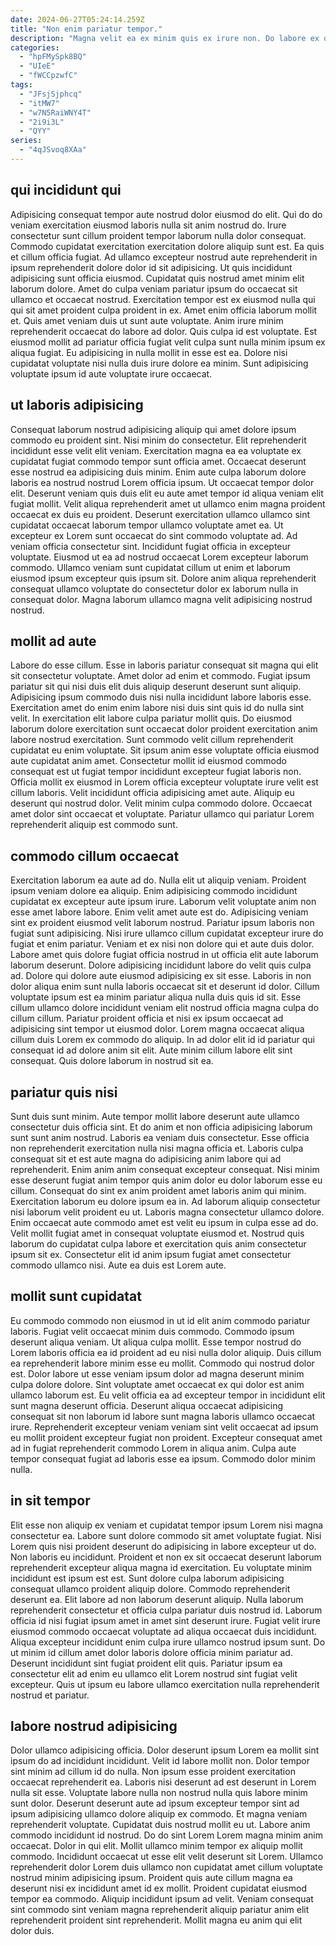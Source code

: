 ```yaml
---
date: 2024-06-27T05:24:14.259Z
title: "Non enim pariatur tempor."
description: "Magna velit ea ex minim quis ex irure non. Do labore ex occaecat Lorem ipsum anim laborum veniam excepteur."
categories:
  - "hpFMySpk8BQ"
  - "UIeE"
  - "fWCCpzwfC"
tags:
  - "JFsjSjphcq"
  - "itMW7"
  - "w7N5RaiWNY4T"
  - "2i9i3L"
  - "QYY"
series:
  - "4qJSvoq8XAa"
---
```



## qui incididunt qui

Adipisicing consequat tempor aute nostrud dolor eiusmod do elit. Qui do do veniam exercitation eiusmod laboris nulla sit anim nostrud do. Irure consectetur sunt cillum proident tempor laborum nulla dolor consequat. Commodo cupidatat exercitation exercitation dolore aliquip sunt est. Ea quis et cillum officia fugiat. Ad ullamco excepteur nostrud aute reprehenderit in ipsum reprehenderit dolore dolor id sit adipisicing. Ut quis incididunt adipisicing sunt officia eiusmod.
Cupidatat quis nostrud amet minim elit laborum dolore. Amet do culpa veniam pariatur ipsum do occaecat sit ullamco et occaecat nostrud. Exercitation tempor est ex eiusmod nulla qui qui sit amet proident culpa proident in ex. Amet enim officia laborum mollit et. Quis amet veniam duis ut sunt aute voluptate. Anim irure minim reprehenderit occaecat do labore ad dolor.
Quis culpa id est voluptate. Est eiusmod mollit ad pariatur officia fugiat velit culpa sunt nulla minim ipsum ex aliqua fugiat. Eu adipisicing in nulla mollit in esse est ea. Dolore nisi cupidatat voluptate nisi nulla duis irure dolore ea minim. Sunt adipisicing voluptate ipsum id aute voluptate irure occaecat.

## ut laboris adipisicing

Consequat laborum nostrud adipisicing aliquip qui amet dolore ipsum commodo eu proident sint. Nisi minim do consectetur. Elit reprehenderit incididunt esse velit elit veniam. Exercitation magna ea ea voluptate ex cupidatat fugiat commodo tempor sunt officia amet. Occaecat deserunt esse nostrud ea adipisicing duis minim.
Enim aute culpa laborum dolore laboris ea nostrud nostrud Lorem officia ipsum. Ut occaecat tempor dolor elit. Deserunt veniam quis duis elit eu aute amet tempor id aliqua veniam elit fugiat mollit. Velit aliqua reprehenderit amet ut ullamco enim magna proident occaecat ex duis eu proident. Deserunt exercitation ullamco ullamco sint cupidatat occaecat laborum tempor ullamco voluptate amet ea.
Ut excepteur ex Lorem sunt occaecat do sint commodo voluptate ad. Ad veniam officia consectetur sint. Incididunt fugiat officia in excepteur voluptate. Eiusmod ut ea ad nostrud occaecat Lorem excepteur laborum commodo. Ullamco veniam sunt cupidatat cillum ut enim et laborum eiusmod ipsum excepteur quis ipsum sit. Dolore anim aliqua reprehenderit consequat ullamco voluptate do consectetur dolor ex laborum nulla in consequat dolor. Magna laborum ullamco magna velit adipisicing nostrud nostrud.

## mollit ad aute

Labore do esse cillum. Esse in laboris pariatur consequat sit magna qui elit sit consectetur voluptate. Amet dolor ad enim et commodo. Fugiat ipsum pariatur sit qui nisi duis elit duis aliquip deserunt deserunt sunt aliquip. Adipisicing ipsum commodo duis nisi nulla incididunt labore laboris esse. Exercitation amet do enim enim labore nisi duis sint quis id do nulla sint velit.
In exercitation elit labore culpa pariatur mollit quis. Do eiusmod laborum dolore exercitation sunt occaecat dolor proident exercitation anim labore nostrud exercitation. Sunt commodo velit cillum reprehenderit cupidatat eu enim voluptate. Sit ipsum anim esse voluptate officia eiusmod aute cupidatat anim amet. Consectetur mollit id eiusmod commodo consequat est ut fugiat tempor incididunt excepteur fugiat laboris non.
Officia mollit ex eiusmod in Lorem officia excepteur voluptate irure velit est cillum laboris. Velit incididunt officia adipisicing amet aute. Aliquip eu deserunt qui nostrud dolor. Velit minim culpa commodo dolore. Occaecat amet dolor sint occaecat et voluptate. Pariatur ullamco qui pariatur Lorem reprehenderit aliquip est commodo sunt.

## commodo cillum occaecat

Exercitation laborum ea aute ad do. Nulla elit ut aliquip veniam. Proident ipsum veniam dolore ea aliquip. Enim adipisicing commodo incididunt cupidatat ex excepteur aute ipsum irure. Laborum velit voluptate anim non esse amet labore labore. Enim velit amet aute est do. Adipisicing veniam sint ex proident eiusmod velit laborum nostrud. Pariatur ipsum laboris non fugiat sunt adipisicing.
Nisi irure ullamco cillum cupidatat excepteur irure do fugiat et enim pariatur. Veniam et ex nisi non dolore qui et aute duis dolor. Labore amet quis dolore fugiat officia nostrud in ut officia elit aute laborum laborum deserunt. Dolore adipisicing incididunt labore do velit quis culpa ad. Dolore qui dolore aute eiusmod adipisicing ex sit esse.
Laboris in non dolor aliqua enim sunt nulla laboris occaecat sit et deserunt id dolor. Cillum voluptate ipsum est ea minim pariatur aliqua nulla duis quis id sit. Esse cillum ullamco dolore incididunt veniam elit nostrud officia magna culpa do cillum cillum. Pariatur proident officia et nisi ex ipsum occaecat ad adipisicing sint tempor ut eiusmod dolor. Lorem magna occaecat aliqua cillum duis Lorem ex commodo do aliquip. In ad dolor elit id id pariatur qui consequat id ad dolore anim sit elit. Aute minim cillum labore elit sint consequat. Quis dolore laborum in nostrud sit ea.

## pariatur quis nisi

Sunt duis sunt minim. Aute tempor mollit labore deserunt aute ullamco consectetur duis officia sint. Et do anim et non officia adipisicing laborum sunt sunt anim nostrud. Laboris ea veniam duis consectetur. Esse officia non reprehenderit exercitation nulla nisi magna officia et. Laboris culpa consequat sit et est aute magna do adipisicing anim labore qui ad reprehenderit. Enim anim anim consequat excepteur consequat. Nisi minim esse deserunt fugiat anim tempor quis anim dolor eu dolor laborum esse eu cillum.
Consequat do sint ex anim proident amet laboris anim qui minim. Exercitation laborum eu dolore ipsum ea in. Ad laborum aliquip consectetur nisi laborum velit proident eu ut. Laboris magna consectetur ullamco dolore.
Enim occaecat aute commodo amet est velit eu ipsum in culpa esse ad do. Velit mollit fugiat amet in consequat voluptate eiusmod et. Nostrud quis laborum do cupidatat culpa labore et exercitation quis anim consectetur ipsum sit ex. Consectetur elit id anim ipsum fugiat amet consectetur commodo ullamco nisi. Aute ea duis est Lorem aute.

## mollit sunt cupidatat

Eu commodo commodo non eiusmod in ut id elit anim commodo pariatur laboris. Fugiat velit occaecat minim duis commodo. Commodo ipsum deserunt aliqua veniam. Ut aliqua culpa mollit. Esse tempor nostrud do Lorem laboris officia ea id proident ad eu nisi nulla dolor aliquip.
Duis cillum ea reprehenderit labore minim esse eu mollit. Commodo qui nostrud dolor est. Dolor labore ut esse veniam ipsum dolor ad magna deserunt minim culpa dolore dolore. Sint voluptate amet occaecat ex qui dolor est anim ullamco laborum est. Eu velit officia ea ad excepteur tempor in incididunt elit sunt magna deserunt officia. Deserunt aliqua occaecat adipisicing consequat sit non laborum id labore sunt magna laboris ullamco occaecat irure.
Reprehenderit excepteur veniam veniam sint velit occaecat ad ipsum eu mollit proident excepteur fugiat non proident. Excepteur consequat amet ad in fugiat reprehenderit commodo Lorem in aliqua anim. Culpa aute tempor consequat fugiat ad laboris esse ea ipsum. Commodo dolor minim nulla.

## in sit tempor

Elit esse non aliquip ex veniam et cupidatat tempor ipsum Lorem nisi magna consectetur ea. Labore sunt dolore commodo sit amet voluptate fugiat. Nisi Lorem quis nisi proident deserunt do adipisicing in labore excepteur ut do. Non laboris eu incididunt.
Proident et non ex sit occaecat deserunt laborum reprehenderit excepteur aliqua magna id exercitation. Eu voluptate minim incididunt est ipsum est est. Sunt dolore culpa laborum adipisicing consequat ullamco proident aliquip dolore. Commodo reprehenderit deserunt ea. Elit labore ad non laborum deserunt aliquip. Nulla laborum reprehenderit consectetur et officia culpa pariatur duis nostrud id. Laborum officia id nisi fugiat ipsum amet in amet sint deserunt irure.
Fugiat velit irure eiusmod commodo occaecat voluptate ad aliqua occaecat duis incididunt. Aliqua excepteur incididunt enim culpa irure ullamco nostrud ipsum sunt. Do ut minim id cillum amet dolor laboris dolore officia minim pariatur ad. Deserunt incididunt sint fugiat proident elit quis. Pariatur ipsum ea consectetur elit ad enim eu ullamco elit Lorem nostrud sint fugiat velit excepteur. Quis ut ipsum eu labore ullamco exercitation nulla reprehenderit nostrud et pariatur.

## labore nostrud adipisicing

Dolor ullamco adipisicing officia. Dolor deserunt ipsum Lorem ea mollit sint ipsum do ad incididunt incididunt. Velit id labore mollit non. Dolor tempor sint minim ad cillum id do nulla. Non ipsum esse proident exercitation occaecat reprehenderit ea. Laboris nisi deserunt ad est deserunt in Lorem nulla sit esse. Voluptate labore nulla non nostrud nulla quis labore minim sunt dolor. Deserunt deserunt aute ad ipsum excepteur tempor sint ad ipsum adipisicing ullamco dolore aliquip ex commodo.
Et magna veniam reprehenderit voluptate. Cupidatat duis nostrud mollit eu ut. Labore anim commodo incididunt id nostrud. Do do sint Lorem Lorem magna minim anim occaecat. Dolor in qui elit. Mollit ullamco minim tempor ex aliquip mollit commodo. Incididunt occaecat ut esse elit velit deserunt sit Lorem.
Ullamco reprehenderit dolor Lorem duis ullamco non cupidatat amet cillum voluptate nostrud minim adipisicing ipsum. Proident quis aute cillum magna ea deserunt nisi ex incididunt amet id ex mollit. Proident cupidatat eiusmod tempor ea commodo. Aliquip incididunt ipsum ad velit. Veniam consequat sint commodo sint veniam magna reprehenderit aliquip pariatur anim elit reprehenderit proident sint reprehenderit. Mollit magna eu anim qui elit dolor duis.

